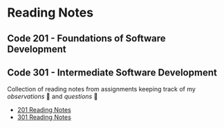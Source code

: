 # Reading Notes

## Code 201 - Foundations of Software Development
## Code 301 - Intermediate Software Development

Collection of reading notes from assignments keeping track of my _observations_ :thinking: and _questions_ :raised_eyebrow:
- [201 Reading Notes](201TableofContents.md)
- [301 Reading Notes](201TableofContents.md)


